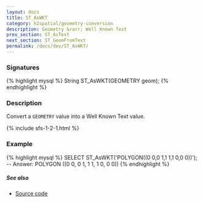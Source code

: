 ```yaml
---
layout: docs
title: ST_AsWKT
category: h2spatial/geometry-conversion
description: Geometry &rarr; Well Known Text
prev_section: ST_AsText
next_section: ST_GeomFromText
permalink: /docs/dev/ST_AsWKT/
---
```


### Signatures

{% highlight mysql %}
String ST_AsWKT(GEOMETRY geom);
{% endhighlight %}

### Description

Convert a `GEOMETRY` value into a Well Known Text value.

{% include sfs-1-2-1.html %}

### Example

{% highlight mysql %}
SELECT ST_AsWKT('POLYGON((0 0,0 1,1 1,1 0,0 0))');
-- Answer: POLYGON ((0 0, 0 1, 1 1, 1 0, 0 0))
{% endhighlight %}

##### See also

* <a href="https://github.com/irstv/H2GIS/blob/master/h2spatial/src/main/java/org/h2gis/h2spatial/internal/function/spatial/convert/ST_AsWKT.java" target="_blank">Source code</a>
